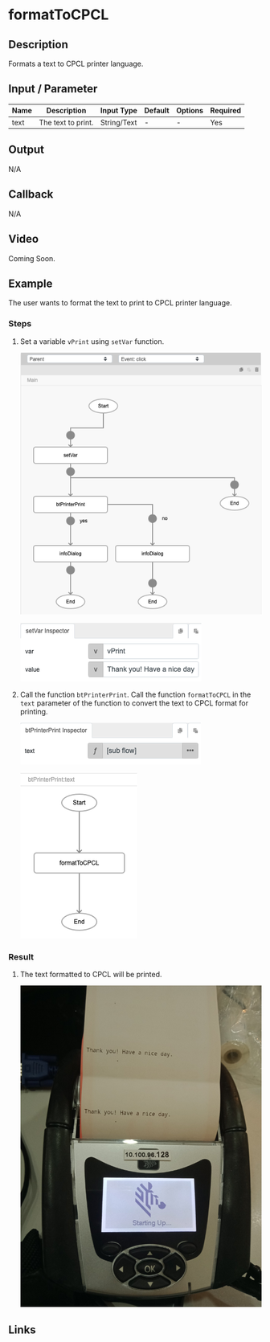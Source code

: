 # formatToCPCL

## Description

Formats a text to CPCL printer language.

## Input / Parameter

| Name | Description | Input Type | Default | Options | Required |
| ------ | ------ | ------ | ------ | ------ | ------ |
| text | The text to print. | String/Text | - | - | Yes |

## Output

N/A

## Callback

N/A

## Video

Coming Soon.

<!-- Format: [![Video]({image-path}?raw=true)]({url-link}) -->

## Example

The user wants to format the text to print to CPCL printer language.

<!-- Share a scenario, like a user requirements. -->

### Steps

1. Set a variable `vPrint` using `setVar` function.

    ![](../formatToCPCL/formatToCPCL-step-1.png)
    
    ![](../formatToCPCL/formatToCPCL-step-2.png)

2. Call the function `btPrinterPrint`. Call the function `formatToCPCL` in the `text` parameter of the function to convert the text to CPCL format for printing.

    ![](../formatToCPCL/formatToCPCL-step-3.png)

    ![](../formatToCPCL/formatToCPCL-step-4.png)

<!-- Show the steps and share some screenshots.

1. .....

Format: ![]({image-path}?raw=true) -->

### Result
    
1. The text formatted to CPCL will be printed.

    ![](../formatToCPCL/formatToCPCL-result-1.jpg)

<!-- Explain the output.

Format: ![]({image-path}?raw=true) -->

## Links
